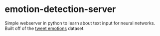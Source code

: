 # emotion-detection-server
Simple webserver in python to learn about text input for neural networks.
Built off of the [tweet emotions](https://www.kaggle.com/datasets/pashupatigupta/emotion-detection-from-text) dataset.